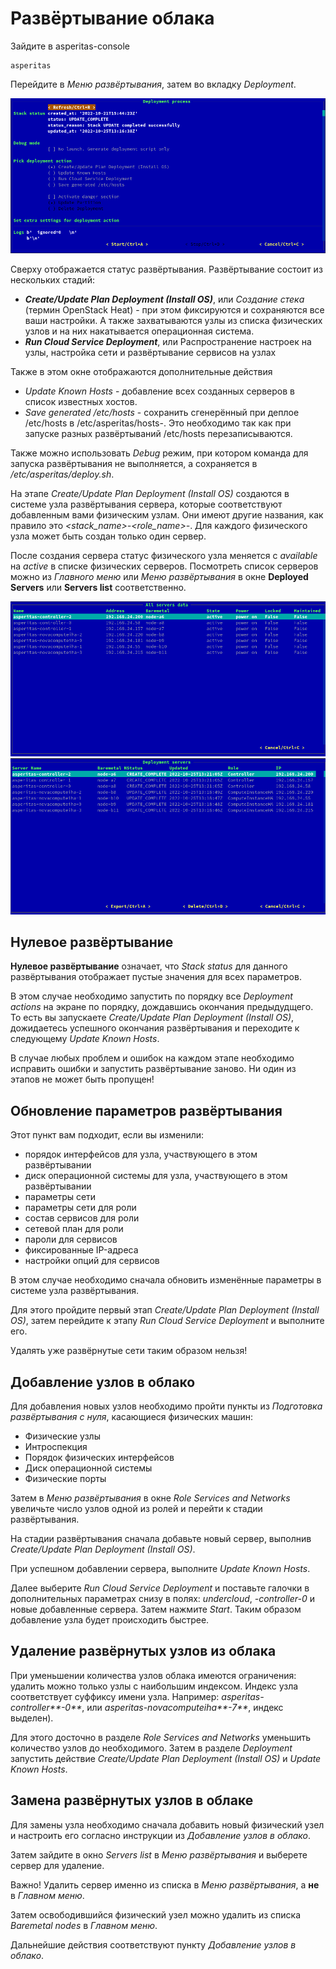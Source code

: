 # Развёртывание облака 

Зайдите в asperitas-console 
~~~shell
asperitas
~~~

Перейдите в _Меню развёртывания_, затем во вкладку _Deployment_.

![](../../images/deployment.png)

Сверху отображается статус развёртывания. Развёртывание состоит из нескольких стадий:
* _**Create/Update Plan Deployment (Install OS)**_, или _Создание стека_ (термин OpenStack Heat) - при этом фиксируются и сохраняются все ваши настройки. 
А также захватываются узлы из списка физических узлов и на них накатывается операционная система.
* _**Run Cloud Service Deployment**_, или Распространение настроек на узлы, настройка сети и развёртывание сервисов на узлах

Также в этом окне отображаются дополнительные действия 
* _Update Known Hosts_ - добавление всех созданных серверов в список известных хостов. 
* _Save generated /etc/hosts_ - сохранить сгенерённый при деплое /etc/hosts в /etc/asperitas/hosts-<deployment-name>. Это необходимо так как при запуске разных развёртываний /etc/hosts перезаписываются. 

Также можно использовать _Debug_ режим, при котором команда для запуска развёртывания не выполняется, а сохраняется в _/etc/asperitas/deploy.sh_.

На этапе _Create/Update Plan Deployment (Install OS)_ создаются в системе узла развёртывания сервера, которые соответствуют добавленным вами физическим узлам. 
Они имеют другие названия, как правило это _<stack_name>-<role_name>-<number>_. 
Для каждого физического узла может быть создан только один сервер. 

После создания сервера статус физического узла меняется с _available_ на _active_ в списке физических серверов.
Посмотреть список серверов можно из _Главного меню_ или _Меню развёртывания_ в окне **Deployed Servers** или **Servers list** соответственно.  

![](../../images/all-servers.png)
![](../../images/stack-servers.png)

## Нулевое развёртывание

**Нулевое развёртывание** означает, что _Stack status_ для данного развёртывания отображает пустые значения для всех параметров. 

В этом случае необходимо запустить по порядку все _Deployment actions_ на экране по порядку, дождавшись окончания предыдудщего.
То есть вы запускаете _Create/Update Plan Deployment (Install OS)_, дожидаетесь успешного окончания развёртывания и переходите к следующему _Update Known Hosts_. 

В случае любых проблем и ошибок на каждом этапе необходимо исправить ошибки и запустить развёртывание заново.
Ни один из этапов не может быть пропущен!

## Обновление параметров развёртывания 

Этот пункт вам подходит, если вы изменили: 

* порядок интерфейсов для узла, участвующего в этом развёртывании
* диск операционной системы для узла, участвующего в этом развёртывании 
* параметры сети
* параметры сети для роли 
* состав сервисов для роли
* сетевой план для роли
* пароли для сервисов 
* фиксированные IP-адреса
* настройки опций для сервисов 

В этом случае необходимо сначала обновить изменённые параметры в системе узла развёртывания. 

Для этого пройдите первый этап _Create/Update Plan Deployment (Install OS)_, затем перейдите к этапу _Run Cloud Service Deployment_ и выполните его.

Удалять уже развёрнутые сети таким образом нельзя!

## Добавление узлов в облако

Для добавления новых узлов необходимо пройти пункты из _Подготовка развёртывания с нуля_, касающиеся физических машин:

* Физические узлы 
* Интроспекция
* Порядок физических интерфейсов
* Диск операционной системы
* Физические порты

Затем в _Меню развёртывания_ в окне _Role Services and Networks_ увеличьте число узлов одной из ролей и перейти к стадии развёртывания. 

На стадии развёртывания сначала добавьте новый сервер, выполнив _Create/Update Plan Deployment (Install OS)_.

При успешном добавлении сервера, выполните _Update Known Hosts_. 

Далее выберите _Run Cloud Service Deployment_ и поставьте галочки в дополнительных параметрах снизу в полях: _undercloud_, _<stack-name>-controller-0_ и новые добавленные сервера. Затем нажмите _Start_. 
Таким образом добавление узла будет происходить быстрее. 

## Удаление развёрнутых узлов из облака

При уменьшении количества узлов облака имеются ограничения: удалить можно только узлы с наибольшим индексом.
Индекс узла соответствует суффиксу имени узла. 
Например: _asperitas-controller**-0**_, или _asperitas-novacomputeiha**-7**_, индекс выделен).

Для этого досточно в разделе _Role Services and Networks_ уменьшить количество узлов до необходимого. 
Затем в разделе _Deployment_ запустить действие _Create/Update Plan Deployment (Install OS)_ и _Update Known Hosts_.

## Замена развёрнутых узлов в облаке

Для замены узла необходимо сначала добавить новый физический узел и настроить его согласно инструкции из _Добавление узлов в облако_.

Затем зайдите в окно _Servers list_ в _Меню развёртывания_ и выберете сервер для удаление. 

Важно! Удалить сервер именно из списка в _Меню развёртывания_, а **не** в _Главном меню_.

Затем освободившийся физический узел можно удалить из списка _Baremetal nodes_ в _Главном меню_. 

Дальнейшие действия соответствуют пункту _Добавление узлов в облако_. 